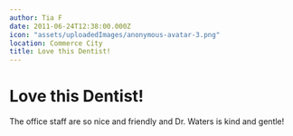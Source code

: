 ```yaml
---
author: Tia F
date: 2011-06-24T12:38:00.000Z
icon: "assets/uploadedImages/anonymous-avatar-3.png"
location: Commerce City
title: Love this Dentist!
---
```


# Love this Dentist!

The office staff are so nice and friendly and Dr. Waters is kind and gentle!

